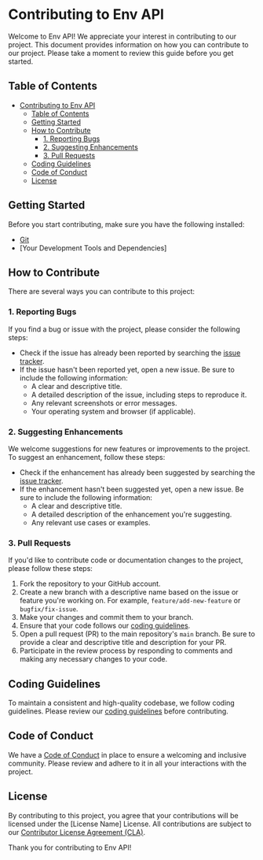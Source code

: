 # Contributing to Env API

Welcome to Env API! We appreciate your interest in contributing to our project. This document provides information on how you can contribute to our project. Please take a moment to review this guide before you get started.

## Table of Contents

- [Contributing to Env API](#contributing-to-env-api)
  - [Table of Contents](#table-of-contents)
  - [Getting Started](#getting-started)
  - [How to Contribute](#how-to-contribute)
    - [1. Reporting Bugs](#1-reporting-bugs)
    - [2. Suggesting Enhancements](#2-suggesting-enhancements)
    - [3. Pull Requests](#3-pull-requests)
  - [Coding Guidelines](#coding-guidelines)
  - [Code of Conduct](#code-of-conduct)
  - [License](#license)

## Getting Started

Before you start contributing, make sure you have the following installed:

- [Git](https://git-scm.com/)
- [Your Development Tools and Dependencies]

## How to Contribute

There are several ways you can contribute to this project:

### 1. Reporting Bugs

If you find a bug or issue with the project, please consider the following steps:

- Check if the issue has already been reported by searching the [issue tracker](link-to-issue-tracker).
- If the issue hasn't been reported yet, open a new issue. Be sure to include the following information:
  - A clear and descriptive title.
  - A detailed description of the issue, including steps to reproduce it.
  - Any relevant screenshots or error messages.
  - Your operating system and browser (if applicable).

### 2. Suggesting Enhancements

We welcome suggestions for new features or improvements to the project. To suggest an enhancement, follow these steps:

- Check if the enhancement has already been suggested by searching the [issue tracker](link-to-issue-tracker).
- If the enhancement hasn't been suggested yet, open a new issue. Be sure to include the following information:
  - A clear and descriptive title.
  - A detailed description of the enhancement you're suggesting.
  - Any relevant use cases or examples.

### 3. Pull Requests

If you'd like to contribute code or documentation changes to the project, please follow these steps:

1. Fork the repository to your GitHub account.
2. Create a new branch with a descriptive name based on the issue or feature you're working on. For example, `feature/add-new-feature` or `bugfix/fix-issue`.
3. Make your changes and commit them to your branch.
4. Ensure that your code follows our [coding guidelines](#coding-guidelines).
5. Open a pull request (PR) to the main repository's `main` branch. Be sure to provide a clear and descriptive title and description for your PR.
6. Participate in the review process by responding to comments and making any necessary changes to your code.

## Coding Guidelines

To maintain a consistent and high-quality codebase, we follow coding guidelines. Please review our [coding guidelines](link-to-coding-guidelines) before contributing.

## Code of Conduct

We have a [Code of Conduct](link-to-code-of-conduct) in place to ensure a welcoming and inclusive community. Please review and adhere to it in all your interactions with the project.

## License

By contributing to this project, you agree that your contributions will be licensed under the [License Name] License. All contributions are subject to our [Contributor License Agreement (CLA)](link-to-cla).

Thank you for contributing to Env API!
